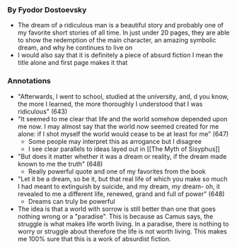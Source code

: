 ### By Fyodor Dostoevsky

* The dream of a ridiculous man is a beautiful story and probably one of my favorite short stories of all time. In just under 20 pages, they are able to show the redemption of the main character, an amazing symbolic dream, and why he continues to live on
* I would also say that it is definitely a piece of absurd fiction I mean the title alone and first page makes it that 


### Annotations 
* "Afterwards, I went to school, studied at the university, and, d you know, the more I learned, the more thoroughly I understood that I was ridiculous" (643)
* "It seemed to me clear that life and the world somehow depended upon me now. I may almost say that the world now seemed created for me alone: if I shot myself the world would cease to be at least for me" (647)
	* Some people may interpret this as arrogance but I disagree
	* I see clear parallels to ideas layed out in [[The Myth of Sisyphus]]
* "But does it matter whether it was a dream or reality, if the dream made known to me the truth" (648)
	* Really powerful quote and one of my favorites from the book
* "Let it be a dream, so be it, but that real life of which you make so much I had meant to extinguish by suicide, and my dream, my dream- oh, it revealed to me a different life, renewed, grand and full of power" (648)
	* Dreams can truly be powerful
* The idea is that a world with sorrow is still better than one that goes nothing wrong or a "paradise". This is because as Camus says, the struggle is what makes life worth living. In a paradise, there is nothing to worry or struggle about therefore the life is not worth living. This makes me 100% sure that this is a work of absurdist fiction.